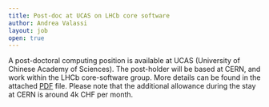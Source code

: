 ```yaml
---
title: Post-doc at UCAS on LHCb core software
author: Andrea Valassi
layout: job
open: true
---
```


A post-doctoral computing position is available at UCAS (University of Chinese Academy of Sciences). 
The post-holder will be based at CERN, and work within the LHCb core-software group. 
More details can be found in the attached [PDF](2016-03-15-ucas-lhcb.pdf) file.
Please note that the additional allowance during the stay at CERN is around 4k CHF per month.
